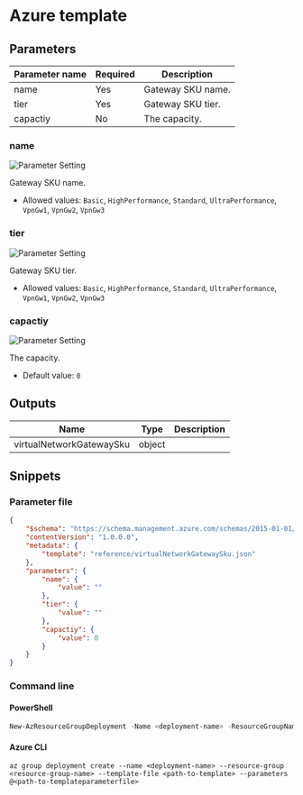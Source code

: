# Azure template

## Parameters

Parameter name | Required | Description
-------------- | -------- | -----------
name           | Yes      | Gateway SKU name.
tier           | Yes      | Gateway SKU tier.
capactiy       | No       | The capacity.

### name

![Parameter Setting](https://img.shields.io/badge/parameter-required-orange?style=flat-square)

Gateway SKU name.

- Allowed values: `Basic`, `HighPerformance`, `Standard`, `UltraPerformance`, `VpnGw1`, `VpnGw2`, `VpnGw3`

### tier

![Parameter Setting](https://img.shields.io/badge/parameter-required-orange?style=flat-square)

Gateway SKU tier.

- Allowed values: `Basic`, `HighPerformance`, `Standard`, `UltraPerformance`, `VpnGw1`, `VpnGw2`, `VpnGw3`

### capactiy

![Parameter Setting](https://img.shields.io/badge/parameter-optional-green?style=flat-square)

The capacity.

- Default value: `0`

## Outputs

Name | Type | Description
---- | ---- | -----------
virtualNetworkGatewaySku | object |

## Snippets

### Parameter file

```json
{
    "$schema": "https://schema.management.azure.com/schemas/2015-01-01/deploymentParameters.json#",
    "contentVersion": "1.0.0.0",
    "metadata": {
        "template": "reference/virtualNetworkGatewaySku.json"
    },
    "parameters": {
        "name": {
            "value": ""
        },
        "tier": {
            "value": ""
        },
        "capactiy": {
            "value": 0
        }
    }
}
```

### Command line

#### PowerShell

```powershell
New-AzResourceGroupDeployment -Name <deployment-name> -ResourceGroupName <resource-group-name> -TemplateFile <path-to-template> -TemplateParameterFile <path-to-templateparameter>
```

#### Azure CLI

```text
az group deployment create --name <deployment-name> --resource-group <resource-group-name> --template-file <path-to-template> --parameters @<path-to-templateparameterfile>
```
